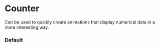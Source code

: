 # Counter

Can be used to quickly create animations that display numerical data in a more interesting way.

<Playground />

<Usage />

<Api />

<Examples />

### Default

<Example value="default" />

<Checklist 
    accessibility={false}
    bidirectionality={false}
    cssParts={false}
    cssVariables={false}
    documentation={false}
    examples={false}
    events={false}
    keyboard={false}
    methods={false}
    playground={false}
    properties={false}
    skeleton={false}
    slots={false}
/>
